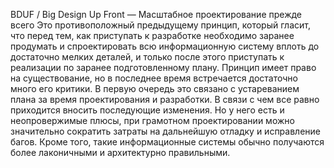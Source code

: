 BDUF / Big Design Up Front — Масштабное проектирование прежде всего Это противоположный предыдущему принцип, который гласит, что перед тем, как приступать к разработке необходимо заранее продумать и спроектировать всю информационную систему вплоть до достаточно мелких деталей, и только после этого приступать к реализации по заранее подготовленному плану. Принцип имеет право на существование, но в последнее время встречается достаточно много его критики. В первую очередь это связано с устареванием плана за время проектирования и разработки. В связи с чем все равно приходится вносить последующие изменения. Но у него есть и неопровержимые плюсы, при грамотном проектировании можно значительно сократить затраты на дальнейшую отладку и исправление багов. Кроме того, такие информационные системы обычно получаются более лаконичными и архитектурно правильными.